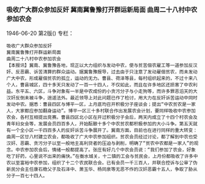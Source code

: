 ### 吸收广大群众参加反奸  冀南冀鲁豫打开群运新局面  曲周二十八村中农参加农会

1946-06-20
第2版()
专栏：

    吸收广大群众参加反奸
    冀南冀鲁豫打开群运新局面
    曲周二十八村中农参加农会
    【本报讯】冀南、冀鲁豫各地，现正以大力组织与发动中农，使与贫苦佃农雇工等一道参加反汉奸、反恶霸、诉苦清算的群众运动。据冀鲁豫报导，过去由于只注意了发动雇佃贫农，而未发动广大中农，形成雇佃贫农的孤立，运动的无力。曹县、荷泽等县，每村组织起来的，不过十来八个人，曹县城区，四十多天只发动了一百一十四人，不仅如此，而且在许多地区还损害了中农利益。东平五、六区，斗争对象有一半是中农成份的小贪污分子与小走狗等，而许多罪恶滔天的大汉奸反倒未被斗争，逍遥法外。最近领导上对此问题已作了检讨，用大力在反奸诉苦运动中同时发动中农。据悉：曹县四区与博平一区，上月底均召开积极分子座谈会；提出“中农贫农是一家人，大家都应参加翻身运动”。博平一区三十多村联合作出发展农会计划，要同样吸收中农参加农会，各村互相提出竞赛。曹县四区北小区在开过积极分子会后，两天内成立了十四个村农会及青年妇女会等，发展会员四百多人，开始酝酿十多个中农贫农都积极参加的大小斗争。第五天就有一个全小区一千四百多人的反奸诉苦斗争展开了。冀南方面，目前也在进行同样的重大转变：曲周一区廿八村建立农会，都吸收了广大中农参加组织。贫农会员经过讨论，都了解到中农也受汉奸、恶霸、贪污分子以至一般地主高利贷者的压迫与剥削，明确了“贫农中农都是一家人”的观念。中农参加农会后，情绪一般都提高了。张庄有好几个中农会员说：“我们参加了农会，好象吃了好药，心里说不出来的痛快。”在衡水城关，十二镇的工会与贫民会，上月份都吸收了许多中农以至富裕中农参加，组织了十二个农民联合会。已有会员一千三百人，并联合控诉与公审了伪新民分会主任康石稳父子及石泽中、萧玉华、杨同泉等无恶不作的汉奸恶霸十五人，争取了胁从分子一百七十四人。
